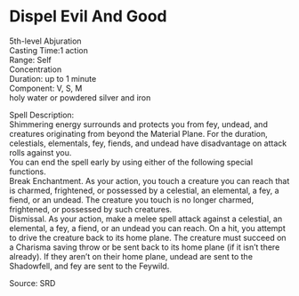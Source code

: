 # Dispel Evil And Good
5th-level Abjuration<br>
Casting Time:1 action<br>
Range: Self<br>
Concentration<br>
Duration: up to 1 minute<br>
Component: V, S, M<br>
holy water or powdered silver and iron

Spell Description:<br>
Shimmering energy surrounds and protects you from fey, undead, and creatures originating from beyond the Material Plane. For the duration, celestials, elementals, fey, fiends, and undead have disadvantage on attack rolls against you.<br>You can end the spell early by using either of the following special functions.<br>Break Enchantment. As your action, you touch a creature you can reach that is charmed, frightened, or possessed by a celestial, an elemental, a fey, a fiend, or an undead. The creature you touch is no longer charmed, frightened, or possessed by such creatures.<br>Dismissal. As your action, make a melee spell attack against a celestial, an elemental, a fey, a fiend, or an undead you can reach. On a hit, you attempt to drive the creature back to its home plane. The creature must succeed on a Charisma saving throw or be sent back to its home plane (if it isn’t there already). If they aren’t on their home plane, undead are sent to the Shadowfell, and fey are sent to the Feywild.

Source: SRD